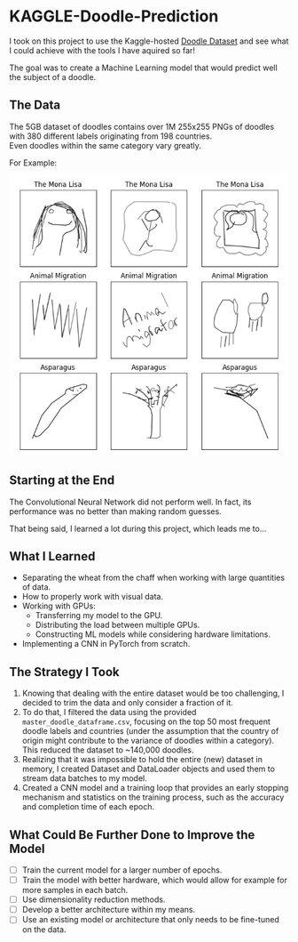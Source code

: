 # KAGGLE-Doodle-Prediction

I took on this project to use the Kaggle-hosted [Doodle Dataset](https://www.kaggle.com/datasets/ashishjangra27/doodle-dataset) and see what I could achieve with the tools I have aquired so far!

The goal was to create a Machine Learning model that would predict well the subject of a doodle.

## The Data

The 5GB dataset of doodles contains over 1M 255x255 PNGs of doodles with 380 different labels originating from 198 countries. </br> Even doodles within the same category vary greatly.

For Example:

![input example](./Images/input_collage.png)


## Starting at the End

The Convolutional Neural Network did not perform well. In fact, its performance was no better than making random guesses.

That being said, I learned a lot during this project, which leads me to...

## What I Learned

* Separating the wheat from the chaff when working with large quantities of data.
* How to properly work with visual data.
* Working with GPUs:
  - Transferring my model to the GPU.
  - Distributing the load between multiple GPUs.
  - Constructing ML models while considering hardware limitations.
* Implementing a CNN in PyTorch from scratch.

## The Strategy I Took

1.  Knowing that dealing with the entire dataset would be too challenging, I decided to trim the data and only consider a fraction of it.
2. To do that, I filtered the data using the provided `master_doodle_dataframe.csv`, focusing on the top 50 most frequent doodle labels and countries (under the assumption that the country of origin might contribute to the variance of doodles within a category). This reduced the dataset to ~140,000 doodles.
3. Realizing that it was impossible to hold the entire (new) dataset in memory, I created Dataset and DataLoader objects and used them to stream data batches to my model.
4. Created a CNN model and a training loop that provides an early stopping mechanism and statistics on the training process, such as the accuracy and completion time of each epoch.

## What Could Be Further Done to Improve the Model

- [ ] Train the current model for a larger number of epochs.
- [ ] Train the model with better hardware, which would allow for example for more samples in each batch.
- [ ] Use dimensionality reduction methods.
- [ ] Develop a better architecture within my means.
- [ ] Use an existing model or architecture that only needs to be fine-tuned on the data.
